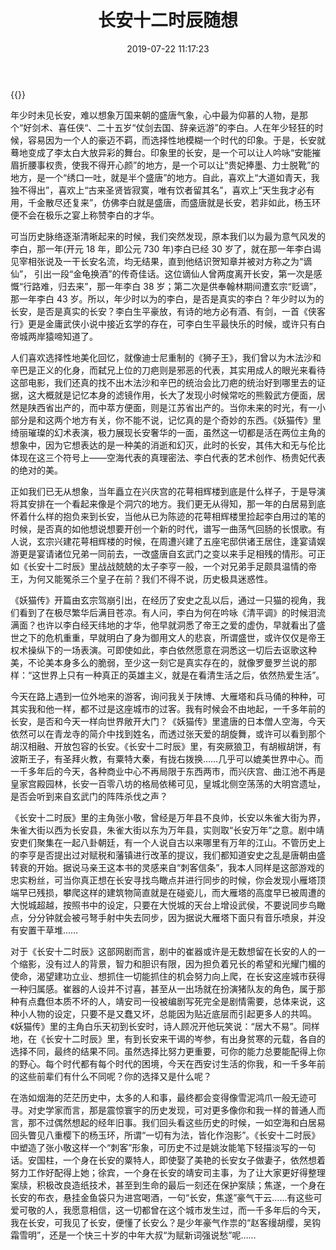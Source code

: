 ﻿---
abbrlink: 1540537013
categories:
- 生活感悟
date: 2019-07-22 11:17:23
description: 我们更无从得知，那一年的白居易到底怀着什么样的抱负来到长安，当他从已为陈迹的花萼相辉楼里捡起李白用过的笔的时候，是否真的如他想说想要开创一个新的时代，谱写一曲荡气回肠的长恨歌;据说马亲王这本书的灵感来自“刺客信条”，我本人同样是这部游戏的忠实粉丝，可当你真正想在长安寻找鸟瞰点并进行同步的时候，你会发现小雁塔顶端早已残损，攀爬这样的建筑物简直就是在碰瓷儿，而大雁塔的高度早已被周遭的大悦城超越，按照书中的设定，只要在大悦城的天台上增设武侯，不要说同步鸟瞰点，分分钟就会被弓弩手射中失去同步，因为据说大雁塔下面只有音乐喷泉，并没有安置干草堆;《妖猫传》里绮丽璀璨的幻术表演，极力展现长安奢华的一面，虽然这一切都是活在两位主角的想象中，因为它想表达的是一种美的消逝和幻灭，此时的长安，其伟大和无与伦比体现在这三个符号上——空海代表的真理密法、李白代表的艺术创作、杨贵妃代表的绝对的美
slug: 1540537013
tags:
- 长安
- 随笔
- 长安十二时辰
title: 长安十二时辰随想
---
{{<douban type="movie" id="26849758">}}

年少时未见长安，难以想象万国来朝的盛唐气象，心中最为仰慕的人物，是那个“好剑术、喜任侠“、二十五岁“仗剑去国、辞亲远游”的李白。人在年少轻狂的时候，容易因为一个人的豪迈不羁，而选择性地模糊一个时代的印象。于是，长安就蓦地变成了李太白大放异彩的舞台。印象里的长安，是一个可以让人吟咏“安能摧眉折腰事权贵，使我不得开心颜”的地方，是一个可以让“贵妃捧墨、力士脱靴”的地方，是一个“绣口一吐，就是半个盛唐”的地方。自此，喜欢上“大道如青天，我独不得出”，喜欢上“古来圣贤皆寂寞，唯有饮者留其名”，喜欢上“天生我才必有用，千金散尽还复来”，仿佛李白就是盛唐，而盛唐就是长安，若非如此，杨玉环便不会在极乐之宴上称赞李白的才华。

可当历史脉络逐渐清晰起来的时候，我们突然发现，原本我们以为最为意气风发的李白，那一年(开元 18 年，即公元 730 年)李白已经 30 岁了，就在那一年李白谒见宰相张说及一干长安名流，均无结果，直到他结识贺知章并被对方称之为“谪仙”， 引出一段“金龟换酒”的传奇佳话。这位谪仙人曾两度离开长安，第一次是感慨“行路难，归去来”，那一年李白 38 岁；第二次是供奉翰林期间遭玄宗“贬谪”，那一年李白 43 岁。所以，年少时以为的李白，是否是真实的李白？年少时以为的长安，是否是真实的长安？李白生平豪放，有诗的地方必有酒、有剑，一首《侠客行》更是金庸武侠小说中接近玄学的存在，可李白生平最快乐的时候，或许只有白帝城两岸猿啼知道了。

人们喜欢选择性地美化回忆，就像迪士尼重制的《狮子王》，我们曾以为木法沙和辛巴是正义的化身，而弑兄上位的刀疤则是邪恶的代表，其实用成人的眼光来看待这部电影，我们还真的找不出木法沙和辛巴的统治会比刀疤的统治好到哪里去的证据，这大概就是记忆本身的滤镜作用，长大了发现小时候常吃的熊毅武方便面，居然是陕西省出产的，而中萃方便面，则是江苏省出产的。当你未来的时光，有一小部分是和这两个地方有关，你不能不说，记忆真的是个奇妙的东西。《妖猫传》里绮丽璀璨的幻术表演，极力展现长安奢华的一面，虽然这一切都是活在两位主角的想象中，因为它想表达的是一种美的消逝和幻灭，此时的长安，其伟大和无与伦比体现在这三个符号上——空海代表的真理密法、李白代表的艺术创作、杨贵妃代表的绝对的美。

正如我们已无从想象，当年矗立在兴庆宫的花萼相辉楼到底是什么样子，于是导演将其安排在一个看起来像是个洞穴的地方。我们更无从得知，那一年的白居易到底怀着什么样的抱负来到长安，当他从已为陈迹的花萼相辉楼里捡起李白用过的笔的时候，是否真的如他想说想要开创一个新的时代，谱写一曲荡气回肠的长恨歌。有人说，玄宗兴建花萼相辉楼的时候，在周遭兴建了五座宅邸供诸王居住，逢宴请娱游更是宴请诸位兄弟一同前去，一改盛唐自玄武门之变以来手足相残的情形。可正如《长安十二时辰》里战战兢兢的太子李亨一般，一个对兄弟手足颇具温情的帝王，为何又能冤杀三个皇子在前？我们不得不说，历史极具迷惑性。

《妖猫传》开篇由玄宗驾崩引出，在经历了安史之乱以后，通过一只猫的视角，我们看到了在极尽繁华后满目苍凉。有人问，李白为何在吟咏《清平调》的时候泪流满面？也许以李白经天纬地的才华，他早就洞悉了帝王之爱的虚伪，早就看出了盛世之下的危机重重，早就明白了身为御用文人的悲哀，所谓盛世，或许仅仅是帝王权术操纵下的一场表演。可即使如此，李白依然愿意在洞悉这一切后去讴歌这种美，不论美本身多么的脆弱，至少这一刻它是真实存在的，就像罗曼罗兰说的那样：“这世界上只有一种真正的英雄主义，就是在看清生活之后，依然热爱生活”。

今天在路上遇到一位外地来的游客，询问我关于陕博、大雁塔和兵马俑的种种，可其实我和他一样，都不过是这座城市的过客。我有时候会不由地起，一千多年前的长安，是否和今天一样向世界敞开大门？《妖猫传》里遣唐的日本僧人空海，今天依然可以在青龙寺的简介中找到姓名，而透过张天爱的胡旋舞，或许可以看到那个胡汉相融、开放包容的长安。《长安十二时辰》里，有突厥狼卫，有胡椒胡饼，有波斯王子，有圣拜火教，有粟特大秦，有拢右拨换……几乎可以媲美世界中心。而一千多年后的今天，各种商业中心不再局限于东西两市，而兴庆宫、曲江池不再是皇家宫殿园林，长安一百零八坊的格局依稀可见，皇城北侧空荡荡的大明宫遗址，是否会听到来自玄武门的阵阵杀伐之声？

《长安十二时辰》里的主角张小敬，曾经是万年县不良帅，长安以朱雀大街为界，朱雀大街以西为长安县，朱雀大街以东为万年县，实则取“长安万年”之意。剧中靖安吏们聚集在一起八卦朝廷，有一个人说自古以来哪里有万年的江山。不管历史上的李亨是否提出过对赋税和藩镇进行改革的提议，我们都知道安史之乱是唐朝由盛转衰的开始。据说马亲王这本书的灵感来自“刺客信条”，我本人同样是这部游戏的忠实粉丝，可当你真正想在长安寻找鸟瞰点并进行同步的时候，你会发现小雁塔顶端早已残损，攀爬这样的建筑物简直就是在碰瓷儿，而大雁塔的高度早已被周遭的大悦城超越，按照书中的设定，只要在大悦城的天台上增设武侯，不要说同步鸟瞰点，分分钟就会被弓弩手射中失去同步，因为据说大雁塔下面只有音乐喷泉，并没有安置干草堆……

对于《长安十二时辰》这部网剧而言，剧中的崔器或许是无数想留在长安的人的一个缩影，没有过人的背景，智力和胆识有限，因为担负着兄长的希望和光耀门楣的使命，渴望建功立业、想抓住一切能抓住的机会努力向上爬，在长安这座城市获得一种归属感。崔器的人设并不讨喜，甚至从一出场就在扮演猪队友的角色，属于那种有点蠢但本质不坏的人，靖安司一役被编剧写死完全是剧情需要，总体来说，这种小人物的设定，只要不是又蠢又坏，总能因为贴近底层而引起更多人的共鸣。《妖猫传》里的主角白乐天初到长安时，诗人顾况开他玩笑说：“居大不易”。同样地，在《长安十二时辰》里，有到长安来干谒的岑参，有出身贫寒的元载，各自的选择不同，最终的结果不同。虽然选择比努力更重要，可你的能力总要能配得上你的野心。每个时代都有每个时代的困境，今天在西安讨生活的你我，和一千多年前的这些前辈们有什么不同呢？你的选择又是什么呢？

在浩如烟海的茫茫历史中，太多的人和事，最终都会变得像雪泥鸿爪一般无迹可寻。对史学家而言，那是震惊寰宇的历史发现，可对更多像你和我一样的普通人而言，那不过偶然想起的经年旧事。我们回头看这些历史的时候，一如空海和白居易回头瞥见八重樱下的杨玉环，所谓“一切有为法，皆化作泡影”。《长安十二时辰》中塑造了张小敬这样一个“刺客”形象，可历史不过是姚汝能笔下轻描淡写的一句话。安国柱，一个身在长安的粟特人，即使娶了美艳的长安女子做妻子，依然想着努力工作好配得上她；徐宾，一个身在长安的靖安司主事，为了让大家更好得整理案牍，积极改良造纸技术，甚至到生命的最后一刻还在保护案牍；焦遂，一个身在长安的布衣，悬挂金鱼袋只为进宫喝酒，一句“长安，焦遂”豪气干云……有这些可爱可敬的人，我愿意相信，这一切都曾在这个城市发生过，而一千多年后的今天，我在长安，可我见了长安，便懂了长安么？是少年豪气作祟的“赵客缦胡缨，吴钩霜雪明”，还是一个快三十岁的中年大叔“为赋新词强说愁”呢……